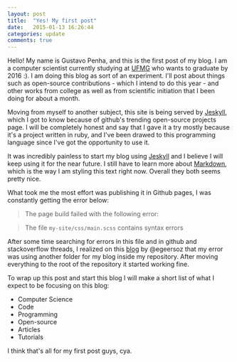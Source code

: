```yaml
---
layout: post
title:  "Yes! My first post"
date:   2015-01-13 16:26:44
categories: update
comments: true
---
```


Hello! My name is Gustavo Penha, and this is the first post of my blog. I am a computer scientist currently studying at [UFMG][ufmg] who wants to graduate by 2016 :). I am doing this blog as sort of an experiment. I'll post about things such as open-source contributions - which I intend to do this year - and other works from college as well as from scientific initiation that I been doing for about a month.

Moving from myself to another subject, this site is being served by [Jeskyll][jeskyll], which I got to know because of github's trending open-source projects page. I will be completely honest and say that I gave it a try mostly because it's a project written in ruby, and I've been drawed to this programming language since I've got the opportunity to use it.

It was incredibly painless to start my blog using [Jeskyll][jeskyll] and I believe I will keep using it for the near future. I still have to learn more about [Markdown][markdown], which is the way I am styling this text right now. Overall they both seems pretty nice.

What took me the most effort was publishing it in Github pages, I was constantly getting the error below:

>The page build failed with the following error:

>The file `my-site/css/main.scss` contains syntax errors

After some time searching for errors in this file and in github and stackoverflow threads, I realized on this [blog][blogpost] by @egeersoz that my error was using another folder for my blog inside my repository. After moving everything to the root of the repository it started working fine.

To wrap up this post and start this blog I will make a short list of what I expect to be focusing on this blog:

* Computer Science
* Code
* Programming 
* Open-source 
* Articles
* Tutorials


I think that's all for my first post guys, cya.

[ufmg]:      https://www.ufmg.br/
[jeskyll]:   http://jekyllrb.com/
[markdown]:  https://guides.github.com/features/mastering-markdown/
[blogpost]: http://www.egeersoz.com/jekyll/update/2014/09/06/using-jekyll-and-github-pages-for-blogging.html
